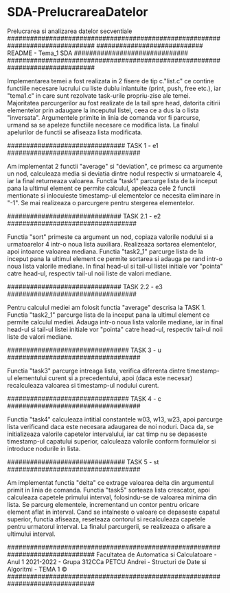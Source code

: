 # SDA-PrelucrareaDatelor
Prelucrarea si analizarea datelor secventiale
###############################################################################
############################ README - Tema_1 SDA ##############################
###############################################################################

Implementarea temei a fost realizata in 2 fisere de tip c."list.c" ce contine
functiile necesare lucrului cu liste dublu inlantuite (print, push, free etc.),
iar "tema1.c" in care sunt rezolvate task-urile propriu-zise ale temei.
Majoritatea parcurgerilor au fost realizate de la tail spre head, datorita
citirii elementelor prin adaugare la inceputul listei, ceea ce a dus la o lista
"inversata".
Argumentele primite in linia de comanda vor fi parcurse, urmand sa se apeleze
functiile necesare ce modifica lista. La finalul apelurilor de functii se
afiseaza lista modificata.

############################### TASK 1 - e1 ###################################

Am implementat 2 functii "average" si "deviation", ce primesc ca argumente un
nod, calculeaza media si deviatia dintre nodul respectiv si urmatoarele 4, iar
la final returneaza valoarea. Functia "task1" parcurge lista de la inceput pana
la ultimul element ce permite calculul, apeleaza cele 2 functii mentionate si
inlocuieste timestamp-ul elementelor ce necesita eliminare in "-1". Se mai
realizeaza o parcurgere pentru stergerea elementelor.

############################## TASK 2.1 - e2 ##################################

Functia "sort" primeste ca argument un nod, copiaza valorile nodului si a
urmatoarelor 4 intr-o noua lista auxiliara. Realizeaza sortarea elementelor,
apoi intoarce valoarea mediana. Functia "task2_1" parcurge lista de la inceput
pana la ultimul element ce permite sortarea si adauga pe rand intr-o noua lista
valorile mediane. In final head-ul si tail-ul listei initiale vor "pointa"
catre head-ul, respectiv tail-ul noii liste de valori mediane.

############################## TASK 2.2 - e3 ##################################

Pentru calculul mediei am folosit functia "average" descrisa la TASK 1. Functia
"task2_1" parcurge lista de la inceput pana la ultimul element ce permite
calculul mediei. Adauga intr-o noua lista valorile mediane, iar in final
head-ul si tail-ul listei initiale vor "pointa" catre head-ul, respectiv
tail-ul noii liste de valori mediane.

################################ TASK 3 - u ###################################

Functia "task3" parcurge intreaga lista, verifica diferenta dintre timestamp-ul
elementului curent si a precedentului, apoi (daca este necesar) recalculeaza
valoarea si timestamp-ul nodului curent.

################################ TASK 4 - c ###################################

Functia "task4" calculeaza intitial constantele w03, w13, w23, apoi parcurge
lista verificand daca este necesara adaugarea de noi noduri. Daca da, se
initializeaza valorile capetelor intervalului, iar cat timp nu se depaseste
timestamp-ul capatului superior, calculeaza valorile conform formulelor si
introduce nodurile in lista.

############################### TASK 5 - st ###################################

Am implementat functia "delta" ce extrage valoarea delta din argumentul primit
in linia de comanda. Functia "task5" sorteaza lista crescator, apoi calculeaza
capetele primului interval, folosindu-se de valoarea minima din lista. Se
parcurg elementele, incrementand un contor pentru oricare element aflat in
interval. Cand se intalneste o valoare ce depaseste capatul superior, functia
afiseaza, reseteaza contorul si recalculeaza capetele pentru urmatorul
interval. La finalul parcurgerii, se realizeaza o afisare a ultimului interval.

###############################################################################
  Facultatea de Automatica si Calculatoare - Anul 1 2021-2022 - Grupa 312CCa
          PETCU Andrei - Structuri de Date si Algoritmi - TEMA 1 ©
###############################################################################
